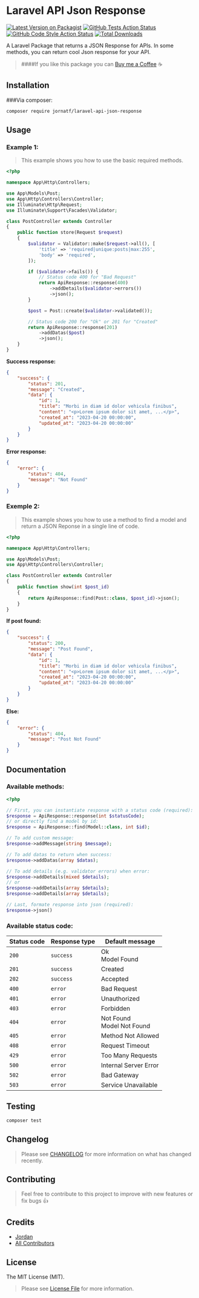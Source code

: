 # Laravel API Json Response

[![Latest Version on Packagist](https://img.shields.io/packagist/v/jornatf/laravel-api-json-response.svg?style=flat-square)](https://packagist.org/packages/jornatf/laravel-api-json-response)
[![GitHub Tests Action Status](https://img.shields.io/github/actions/workflow/status/jornatf/laravel-api-json-response/run-tests.yml?branch=main&label=tests&style=flat-square)](https://github.com/jornatf/laravel-api-json-response/actions?query=workflow%3Arun-tests+branch%3Amain)
[![GitHub Code Style Action Status](https://img.shields.io/github/actions/workflow/status/jornatf/laravel-api-json-response/fix-php-code-style-issues.yml?branch=main&label=code%20style&style=flat-square)](https://github.com/jornatf/laravel-api-json-response/actions?query=workflow%3A"Fix+PHP+code+style+issues"+branch%3Amain)
[![Total Downloads](https://img.shields.io/packagist/dt/jornatf/laravel-api-json-response.svg?style=flat-square)](https://packagist.org/packages/jornatf/laravel-api-json-response)

A Laravel Package that returns a JSON Response for APIs. In some methods, you can return cool Json response for your API.

> ####If you like this package you can [Buy me a Coffee](https://www.buymeacoffee.com/jornatf) ☕️

## Installation

###Via composer:

```bash
composer require jornatf/laravel-api-json-response
```

## Usage

### Example 1:

> This example shows you how to use the basic required methods.

```php
<?php

namespace App\Http\Controllers;

use App\Models\Post;
use App\Http\Controllers\Controller;
use Illuminate\Http\Request;
use Illuminate\Support\Facades\Validator;

class PostController extends Controller
{
    public function store(Request $request)
    {
        $validator = Validator::make($request->all(), [
            'title' => 'required|unique:posts|max:255',
            'body' => 'required',
        ]);

        if ($validator->fails()) {
            // Status code 400 for "Bad Request"
            return ApiResponse::response(400)
                ->addDetails($validator->errors())
                ->json();
        }

        $post = Post::create($validator->validated());

        // Status code 200 for "Ok" or 201 for "Created"
        return ApiResponse::response(201)
            ->addDatas($post)
            ->json();
    }
}
```

**Success response:**

```json
{
    "success": {
        "status": 201,
        "message": "Created",
        "data": {
            "id": 1,
            "title": "Morbi in diam id dolor vehicula finibus",
            "content": "<p>Lorem ipsum dolor sit amet, ...</p>",
            "created_at": "2023-04-20 00:00:00",
            "updated_at": "2023-04-20 00:00:00"
        }
    }
}
```

**Error response:**

```json
{
    "error": {
        "status": 404,
        "message": "Not Found"
    }
}
```

### Exemple 2:

> This example shows you how to use a method to find a model and return a JSON Reponse in a single line of code.

```php
<?php

namespace App\Http\Controllers;

use App\Models\Post;
use App\Http\Controllers\Controller;

class PostController extends Controller
{
	public function show(int $post_id)
	{
		return ApiResponse::find(Post::class, $post_id)->json();
	}
}
```

**If post found:**

```json
{
    "success": {
        "status": 200,
        "message": "Post Found",
        "data": {
            "id": 1,
            "title": "Morbi in diam id dolor vehicula finibus",
            "content": "<p>Lorem ipsum dolor sit amet, ...</p>",
            "created_at": "2023-04-20 00:00:00",
            "updated_at": "2023-04-20 00:00:00"
        }
    }
}
```

**Else:**

```json
{
    "error": {
        "status": 404,
        "message": "Post Not Found"
    }
}
```

## Documentation

### Available methods:

```php
<?php

// First, you can instantiate response with a status code (required):
$response = ApiResponse::response(int $statusCode);
// or directly find a model by id:
$response = ApiResponse::find(Model::class, int $id);

// To add custom message:
$response->addMessage(string $message);

// To add datas to return when success:
$response->addDatas(array $datas);

// To add details (e.g. validator errors) when error:
$response->addDetails(mixed $details);
// or
$response->addDetails(array $details);
$response->addDetails(array $details);

// Last, formate response into json (required):
$response->json()
```

### Available status code:

| Status code | Response type | Default message              |
| ----------- | ------------- | ---------------------------- |
| `200`       | `success`     | Ok<br>Model Found            |
| `201`       | `success`     | Created                      |
| `202`       | `success`     | Accepted                     |
| `400`       | `error`       | Bad Request                  |
| `401`       | `error`       | Unauthorized                 |
| `403`       | `error`       | Forbidden                    |
| `404`       | `error`       | Not Found<br>Model Not Found |
| `405`       | `error`       | Method Not Allowed           |
| `408`       | `error`       | Request Timeout              |
| `429`       | `error`       | Too Many Requests            |
| `500`       | `error`       | Internal Server Error        |
| `502`       | `error`       | Bad Gateway                  |
| `503`       | `error`       | Service Unavailable          |

## Testing

```bash
composer test
```

## Changelog

> Please see [CHANGELOG](CHANGELOG.md) for more information on what has changed recently.

## Contributing

> Feel free to contribute to this project to improve with new features or fix bugs 👍

## Credits

-   [Jordan](https://github.com/jornatf)
-   [All Contributors](../../contributors)

## License

The MIT License (MIT).

> Please see [License File](LICENSE.md) for more information.
